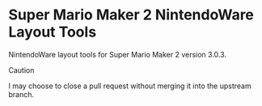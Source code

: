 # Super Mario Maker 2 NintendoWare Layout Tools
NintendoWare layout tools for Super Mario Maker 2 version 3.0.3.
> [!CAUTION]
> I may choose to close a pull request without merging it into the upstream branch.
